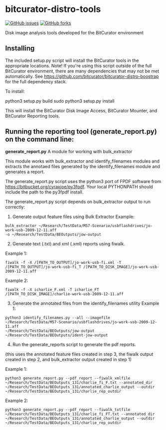 # bitcurator-distro-tools

[![GitHub issues](https://img.shields.io/github/issues/bitcurator/bitcurator-distro-tools.svg)](https://github.com/bitcurator/bitcurator-distro-tools/issues)
[![GitHub forks](https://img.shields.io/github/forks/bitcurator/bitcurator-distro-tools.svg)](https://github.com/bitcurator/bitcurator-distro-tools/network)

Disk image analysis tools developed for the BitCurator environment

## Installing

The included setup.py script will install the BitCurator tools in the appropriate locations. Note! If you're using this script outside of the full BitCurator environment, there are many dependencies that may not be met automatically. See https://github.com/bitcurator/bitcurator-distro-boostrap for the full dependency stack.

To install:

  python3 setup.py build
  sudo python3 setup.py install

This will install the BitCurator Disk Image Access, BitCurator Mounter, and BitCurator Reporting tools.

## Running the reporting tool (generate_report.py) on the command line:

**generate_report.py**
A module for working with bulk_extractor

This module works with bulk_extractor and identify_filenames modules and extracts the annotaed files generated by the identify_filenames
module and generates a report.

The generate_report.py script uses the python3 port of FPDF software from https://bitbucket.org/cyraxjoe/py3fpdf. Your local PYTHONPATH should include the path to the py3fpdf install.

The generate_report.py script depends on bulk_extractor output to run correctly:

1. Generate output feature files using Bulk Extractor
Example: 

```shell
bulk_extractor ~/Research/TestData/M57-Scenario/usbflashdrives/jo-work-usb-2009-12-11.aff
-o ~/Research/TestData/BEOutputs/jow-output
```

2. Generate text (.txt) and xml (.xml) reports using fiwalk.

Example 1: 

```shell
fiwalk -f -X /[PATH_TO_OUTPUT]/jo-work-usb-fi.xml -T /[PATH_TO_OUTPUT]/jo-work-usb-fi_T /[PATH_TO_DISK_IMAGE]/jo-work-usb-2009-12-11.aff
```

Example 2: 

```shell
fiwalk -f -X icharlie_F.xml -T icharlie_FT /[PATH_TO_DISK_IMAGE]/charlie-work-usb-2009-12-11.aff
```

3. Generate the annotated files from the identify_filenames utility
Example 1: 

```shell
python3 identify_filenames.py --all --imagefile ~/Research/TestData/M57-Scenario/usbflashdrives/jo-work-usb-2009-12-11.aff
~/Research/TestData/BEOutputs/jow-output ~/Research/TestData/BEOutputs/ident-jow-output
```

4. Run the generate_reports script to generate the pdf reports.

(this uses the annotated feature files created in step 3, the fiwalk output
created in step 2, and bulk_extractor output created in step 1)

Example 1: 

```shell
python3 generate_report.py --pdf_report --fiwalk_xmlfile ~/Research/TestData/BEOutputs_131/charlie_fi_F.txt --annotated_dir ~/Research/TestData/BEOutputs_131/annotated_charlie_output --outdir ~/Research/TestData/BEOutputs_131/charlie_rep_outdir
```

Example 2: 

```shell
python3 generate_report.py --pdf_report --fiwalk_txtfile ~/Research/TestData/BEOutputs_131/charlie_fi_FT.txt --annotated_dir ~/Research/TestData/BEOutputs_131/annotated_charlie_output --outdir ~/Research/TestData/BEOutputs_131/charlie_rep_outdir
```
